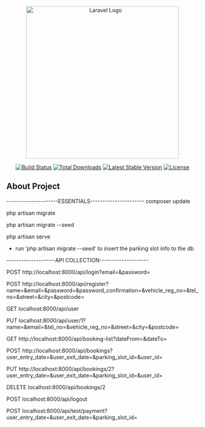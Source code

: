 <p align="center"><a href="https://laravel.com" target="_blank"><img src="https://raw.githubusercontent.com/laravel/art/master/logo-lockup/5%20SVG/2%20CMYK/1%20Full%20Color/laravel-logolockup-cmyk-red.svg" width="400" alt="Laravel Logo"></a></p>

<p align="center">
<a href="https://github.com/laravel/framework/actions"><img src="https://github.com/laravel/framework/workflows/tests/badge.svg" alt="Build Status"></a>
<a href="https://packagist.org/packages/laravel/framework"><img src="https://img.shields.io/packagist/dt/laravel/framework" alt="Total Downloads"></a>
<a href="https://packagist.org/packages/laravel/framework"><img src="https://img.shields.io/packagist/v/laravel/framework" alt="Latest Stable Version"></a>
<a href="https://packagist.org/packages/laravel/framework"><img src="https://img.shields.io/packagist/l/laravel/framework" alt="License"></a>
</p>

## About Project

---------------------ESSENTIALS----------------------
composer update

php artisan migrate

php artisan migrate --seed

php artisan serve

* run 'php artisan migrate --seed' to insert the parking slot info to the db


--------------------API COLLECTION--------------------

POST http://localhost:8000/api/login?email=&password=

POST http://localhost:8000/api/register?name=&email=&password=&password_confirmation=&vehicle_reg_no=&tel_no=&street=&city=&postcode=

GET localhost:8000/api/user

PUT localhost:8000/api/user/1?name=&email=&tel_no=&vehicle_reg_no=&street=&city=&postcode=

GET http://localhost:8000/api/booking-list?dateFrom=&dateTo=

POST http://localhost:8000/api/bookings?user_entry_date=&user_exit_date=&parking_slot_id=&user_id=

PUT http://localhost:8000/api/bookings/2?user_entry_date=&user_exit_date=&parking_slot_id=&user_id=

DELETE localhost:8000/api/bookings/2

POST localhost:8000/api/logout

POST localhost:8000/api/test/payment?user_entry_date=&user_exit_date=&parking_slot_id=
